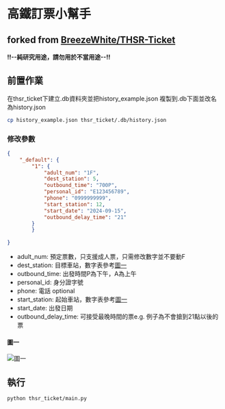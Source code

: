 # 高鐵訂票小幫手
## forked from [BreezeWhite/THSR-Ticket](https://github.com/BreezeWhite/THSR-Ticket)

**!!--純研究用途，請勿用於不當用途--!!**

## 前置作業

在thsr_ticket下建立.db資料夾並把history_example.json 複製到.db下面並改名為history.json
```bash
cp history_example.json thsr_ticket/.db/history.json
```

### 修改參數

```json
{
    "_default": {
        "1": {
            "adult_num": "1F",
            "dest_station": 5, 
            "outbound_time": "700P",
            "personal_id": "E123456789",
            "phone": "0999999999",
            "start_station": 12,
            "start_date": "2024-09-15",
            "outbound_delay_time": "21"
        }
        }
    
}
```

- adult_num: 預定票數，只支援成人票，只需修改數字並不要動F
- dest_station: 目標車站，數字表參考[圖一](#圖一)
- outbound_time: 出發時間P為下午，A為上午
- personal_id: 身分證字號
- phone: 電話 optional
- start_station: 起始車站，數字表參考[圖一](#圖一)
- start_date: 出發日期
- outbound_delay_time: 可接受最晚時間的票e.g. 例子為不會搶到21點以後的票

#### 圖一
![圖一](station.png "圖一")

## 執行

```bash
python thsr_ticket/main.py
```
